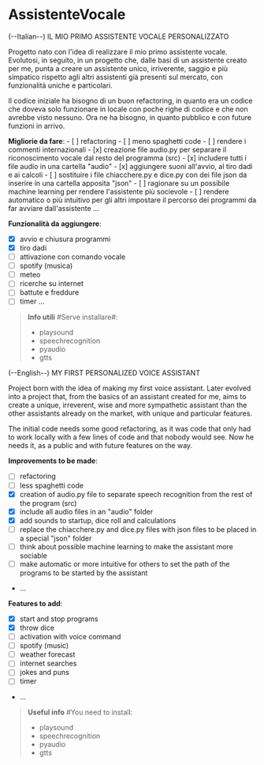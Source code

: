 # AssistenteVocale
(--Italian--)
 IL MIO PRIMO ASSISTENTE VOCALE PERSONALIZZATO

 Progetto nato con l'idea di realizzare il mio primo assistente vocale. Evolutosi, in seguito, in un progetto che, dalle basi di un assistente creato per me, punta a creare un assistente unico, irriverente, saggio e più simpatico rispetto agli altri assistenti già presenti sul mercato, con funzionalità uniche e particolari.

 Il codice iniziale ha bisogno di un buon refactoring, in quanto era un codice che doveva solo funzionare in locale con poche righe di codice e che non avrebbe visto nessuno. Ora ne ha bisogno, in quanto pubblico e con future funzioni in arrivo.

 **Migliorie da fare**:
    - [ ] refactoring
    - [ ] meno spaghetti code
    - [ ] rendere i commenti internazionali
    - [x] creazione file audio.py per separare il riconoscimento vocale dal resto del programma (src) 
    - [x] includere tutti i file audio in una cartella "audio" 
    - [x] aggiungere suoni all'avvio, al tiro dadi e ai calcoli 
    - [ ] sostituire i file chiacchere.py e dice.py con dei file json da inserire in una cartella apposita "json"
    - [ ] ragionare su un possibile machine learning per rendere l'assistente più socievole
    - [ ] rendere automatico o più intuitivo per gli altri impostare il percorso dei programmi da far avviare dall'assistente
    ...


 **Funzionalità da aggiungere**:
   - [x] avvio e chiusura programmi
   - [x] tiro dadi
   - [ ] attivazione con comando vocale
   - [ ] spotify (musica)
   - [ ] meteo
   - [ ] ricerche su internet
   - [ ] battute e freddure
   - [ ] timer
    ...

> **Info utili**
> #Serve installare#:
>   - playsound                
>   - speechrecognition
>   - pyaudio 
>   - gtts

(--English--)
MY FIRST PERSONALIZED VOICE ASSISTANT

 Project born with the idea of making my first voice assistant. Later evolved into a project that, from the basics of an assistant created for me, aims to create a unique, irreverent, wise and more sympathetic assistant than the other assistants already on the market, with unique and particular features.

 The initial code needs some good refactoring, as it was code that only had to work locally with a few lines of code and that nobody would see. Now he needs it, as a public and with future features on the way.

 **Improvements to be made**:
   - [ ] refactoring
   - [ ] less spaghetti code
   - [x] creation of audio.py file to separate speech recognition from the rest of the program (src)
   - [x] include all audio files in an "audio" folder
   - [x] add sounds to startup, dice roll and calculations
   - [ ] replace the chiacchere.py and dice.py files with json files to be placed in a special "json" folder
   - [ ] think about possible machine learning to make the assistant more sociable
   - [ ] make automatic or more intuitive for others to set the path of the programs to be started by the assistant
   - ...

 **Features to add**:
   - [x] start and stop programs
   - [x] throw dice
   - [ ] activation with voice command
   - [ ] spotify (music)
   - [ ] weather forecast
   - [ ] internet searches
   - [ ] jokes and puns
   - [ ] timer
   - ...

> **Useful info**
> #You need to install:
>   - playsound
>   - speechrecognition
>   - pyaudio
>   - gtts